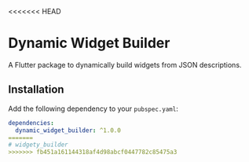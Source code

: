 <<<<<<< HEAD
# Dynamic Widget Builder

A Flutter package to dynamically build widgets from JSON descriptions.

## Installation

Add the following dependency to your `pubspec.yaml`:

```yaml
dependencies:
  dynamic_widget_builder: ^1.0.0
=======
# widgety_builder
>>>>>>> fb451a161144318af4d98abcf0447782c85475a3
